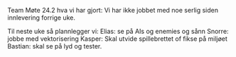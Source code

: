 Team Møte 24.2
hva vi har gjort:
Vi har ikke jobbet med noe serlig siden innlevering forrige uke.

Til neste uke så plannlegger vi:
Elias: se på AIs og enemies og sånn
Snorre: jobbe med vektorisering
Kasper: Skal utvide spillebrettet of fikse på miljøet
Bastian: skal se på lyd og tester.
